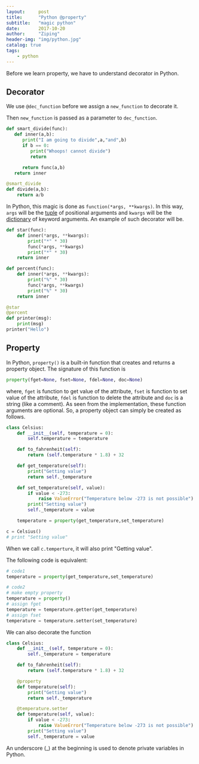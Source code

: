 ```yaml
---
layout:     post
title:      "Python @property"
subtitle:   "magic python"
date:       2017-10-20
author:     "Ziping"
header-img: "img/python.jpg"
catalog: true
tags:
    - python
---
```




Before we learn property, we have to understand decorator in Python.

## Decorator

We use ``@dec_function`` before we assign a ``new_function`` to decorate it.

Then ``new_function`` is passed as a parameter to ``dec_function``.

```python
def smart_divide(func):
   def inner(a,b):
      print("I am going to divide",a,"and",b)
      if b == 0:
         print("Whoops! cannot divide")
         return

      return func(a,b)
   return inner

@smart_divide
def divide(a,b):
    return a/b
```

In Python, this magic is done as `function(*args, **kwargs)`. In this way, `args` will be the [tuple](https://www.programiz.com/python-programming/tuple) of positional arguments and `kwargs` will be the [dictionary](https://www.programiz.com/python-programming/dictionary) of keyword arguments. An example of such decorator will be.

```python
def star(func):
    def inner(*args, **kwargs):
        print("*" * 30)
        func(*args, **kwargs)
        print("*" * 30)
    return inner

def percent(func):
    def inner(*args, **kwargs):
        print("%" * 30)
        func(*args, **kwargs)
        print("%" * 30)
    return inner

@star
@percent
def printer(msg):
    print(msg)
printer("Hello")
```



## Property

In Python, `property()` is a built-in function that creates and returns a property object. The signature of this function is

```python
property(fget=None, fset=None, fdel=None, doc=None)
```

where, `fget` is function to get value of the attribute, `fset` is function to set value of the attribute, `fdel` is function to delete the attribute and `doc` is a string (like a comment). As seen from the implementation, these function arguments are optional. So, a property object can simply be created as follows.

```python
class Celsius:
    def __init__(self, temperature = 0):
        self.temperature = temperature

    def to_fahrenheit(self):
        return (self.temperature * 1.8) + 32

    def get_temperature(self):
        print("Getting value")
        return self._temperature

    def set_temperature(self, value):
        if value < -273:
            raise ValueError("Temperature below -273 is not possible")
        print("Setting value")
        self._temperature = value

    temperature = property(get_temperature,set_temperature)

c = Celsius()
# print "Setting value"
```

When we call ``c.temperture``,  it will also print "Getting value".

The following code is equivalent:

```python
# code1
temperature = property(get_temperature,set_temperature)

# code2
# make empty property
temperature = property()
# assign fget
temperature = temperature.getter(get_temperature)
# assign fset
temperature = temperature.setter(set_temperature)
```

We can also decorate the function

```python
class Celsius:
    def __init__(self, temperature = 0):
        self._temperature = temperature

    def to_fahrenheit(self):
        return (self.temperature * 1.8) + 32

    @property
    def temperature(self):
        print("Getting value")
        return self._temperature

    @temperature.setter
    def temperature(self, value):
        if value < -273:
            raise ValueError("Temperature below -273 is not possible")
        print("Setting value")
        self._temperature = value
```





An underscore (_) at the beginning is used to denote private variables in Python.


